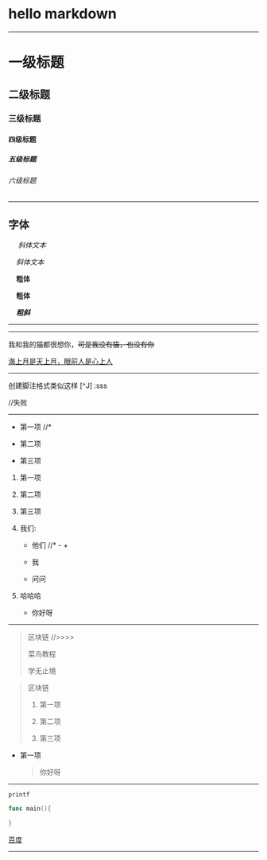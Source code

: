 # hello markdown

 ---------------------------------------------

# 一级标题

## 二级标题

### 三级标题

#### 四级标题

##### 五级标题

###### 六级标题

-----------

## 字体

     *斜体文本*

    _斜体文本_

    **粗体**

    __粗体__

    ***粗斜***

---

****

我和我的猫都很想你，~~可是我没有猫，也没有你~~ 

<u>海上月是天上月，眼前人是心上人</u> 

---



创建脚注格式类似这样 [^J] :sss

//失败

---

* 第一项 //* 

* 第二项

* 第三项
1. 第一项

2. 第二项

3. 第三项



1. 我们:
   
   - 他们 //* - +
   
   - 我
   
   - 问问

2. 哈哈哈
   
   - 你好呀

---

> 区块链  //>>>>
> 
> 菜鸟教程
> 
> 学无止境
> 
> > 
> > 
> > > 

> 区块链
> 
> 1. 第一项
> 
> 2. 第二项
> 
> 3. 第三项

- 第一项
  
  > 你好呀

---

`printf`

```go
func main(){
    
}
```

[百度](www.baidu.com)



---


